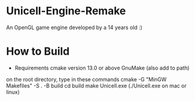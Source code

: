# Unicell-Engine-Remake
An OpenGL game engine developed by a 14 years old :)
# How to Build
- Requirements 
  cmake version 13.0 or above
  GnuMake (also add to path)
  
 on the root directory, type in these commands
  cmake -G "MinGW Makefiles" -S . -B build
  cd build
  make
  Unicell.exe (./Unicell.exe on mac or linux)
  
